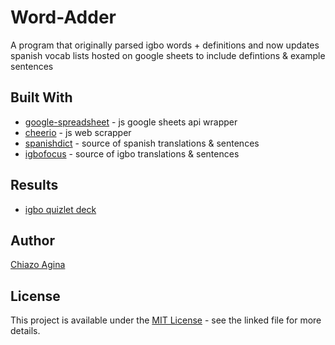 # Word-Adder
A program that originally parsed igbo words + definitions and now updates spanish vocab lists hosted on google sheets to include defintions & example sentences


## Built With
* [google-spreadsheet](https://www.npmjs.com/package/google-spreadsheet) - js google sheets api wrapper
* [cheerio](http://cheerio.js.org/) - js web scrapper
* [spanishdict](https://www.spanishdict.com/) - source of spanish translations & sentences
* [igbofocus](http://www.igbofocus.co.uk/Igbo-Language/Learn-Some-Every-Day-Igbo-Word/learn-some-every-day-igbo-words.html) - source of igbo translations & sentences

## Results
* [igbo quizlet deck](https://quizlet.com/_6j7wyw)

## Author
[Chiazo Agina](https://chiazo.github.io)

## License

This project is available under the [MIT License](LICENSE.md) - see the linked file for more details.